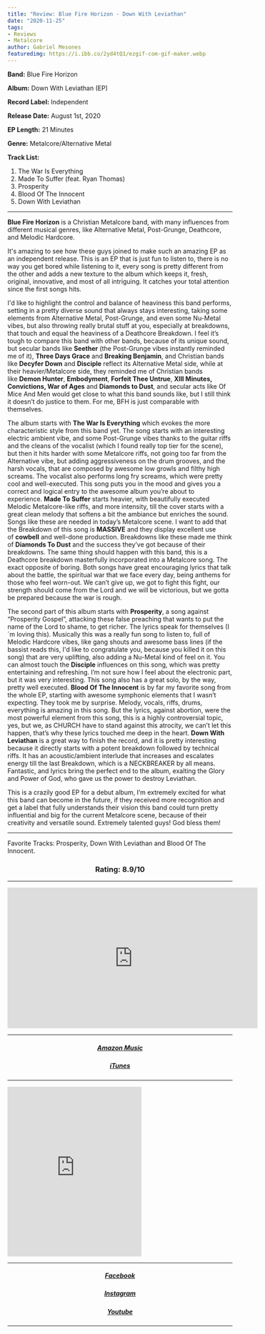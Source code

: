 ```yaml
---
title: "Review: Blue Fire Horizon - Down With Leviathan"
date: "2020-11-25"
tags:
- Reviews
- Metalcore
author: Gabriel Mesones
featuredimg: https://i.ibb.co/2yd4tQ1/ezgif-com-gif-maker.webp
---
```


**Band:** Blue Fire Horizon

**Album:** Down With Leviathan (EP)

**Record Label:** Independent

**Release Date:** August 1st, 2020

**EP Length:** 21 Minutes

**Genre:** Metalcore/Alternative Metal

**Track List:**

1. The War Is Everything
2. Made To Suffer (feat. Ryan Thomas)
3. Prosperity
4. Blood Of The Innocent
5. Down With Leviathan

* * *

**Blue Fire Horizon** is a Christian Metalcore band, with many influences from different musical genres, like Alternative Metal, Post-Grunge, Deathcore, and Melodic Hardcore.

It's amazing to see how these guys joined to make such an amazing EP as an independent release. This is an EP that is just fun to listen to, there is no way you get bored while listening to it, every song is pretty different from the other and adds a new texture to the album which keeps it, fresh, original, innovative, and most of all intriguing. It catches your total attention since the first songs hits.

I'd like to highlight the control and balance of heaviness this band performs, setting in a pretty diverse sound that always stays interesting, taking some elements from Alternative Metal, Post-Grunge, and even some Nu-Metal vibes, but also throwing really brutal stuff at you, especially at breakdowns, that touch and equal the heaviness of a Deathcore Breakdown. I feel it’s tough to compare this band with other bands, because of its unique sound, but secular bands like **Seether** (the Post-Grunge vibes instantly reminded me of it), **Three Days Grace** and **Breaking Benjamin**, and Christian bands like **Decyfer Down** and **Disciple** reflect its Alternative Metal side, while at their heavier/Metalcore side, they reminded me of Christian bands like **Demon Hunter**, **Embodyment**, **Forfeit Thee Untrue**, **XIII Minutes, Convictions, War of Ages** and **Diamonds to Dust**, and secular acts like Of Mice And Men would get close to what this band sounds like, but I still think it doesn’t do justice to them. For me, BFH is just comparable with themselves.

The album starts with **The War Is Everything** which evokes the more characteristic style from this band yet. The song starts with an interesting electric ambient vibe, and some Post-Grunge vibes thanks to the guitar riffs and the cleans of the vocalist (which I found really top tier for the scene), but then it hits harder with some Metalcore riffs, not going too far from the Alternative vibe, but adding aggressiveness on the drum grooves, and the harsh vocals, that are composed by awesome low growls and filthy high screams. The vocalist also performs long fry screams, which were pretty cool and well-executed. This song puts you in the mood and gives you a correct and logical entry to the awesome album you’re about to experience. **Made To Suffer** starts heavier, with beautifully executed Melodic Metalcore-like riffs, and more intensity, till the cover starts with a great clean melody that softens a bit the ambiance but enriches the sound. Songs like these are needed in today’s Metalcore scene. I want to add that the Breakdown of this song is **MASSIVE** and they display excellent use of **cowbell** and well-done production. Breakdowns like these made me think of **Diamonds To Dust** and the success they’ve got because of their breakdowns. The same thing should happen with this band, this is a Deathcore breakdown masterfully incorporated into a Metalcore song. The exact opposite of boring. Both songs have great encouraging lyrics that talk about the battle, the spiritual war that we face every day, being anthems for those who feel worn-out. We can’t give up, we got to fight this fight, our strength should come from the Lord and we will be victorious, but we gotta be prepared because the war is rough.

The second part of this album starts with **Prosperity**, a song against “Prosperity Gospel”, attacking these false preaching that wants to put the name of the Lord to shame, to get richer. The lyrics speak for themselves (I´m loving this). Musically this was a really fun song to listen to, full of Melodic Hardcore vibes, like gang shouts and awesome bass lines (if the bassist reads this, I'd like to congratulate you, because you killed it on this song) that are very uplifting, also adding a Nu-Metal kind of feel on it. You can almost touch the **Disciple** influences on this song, which was pretty entertaining and refreshing. I’m not sure how I feel about the electronic part, but it was very interesting. This song also has a great solo, by the way, pretty well executed. **Blood Of The Innocent** is by far my favorite song from the whole EP, starting with awesome symphonic elements that I wasn’t expecting. They took me by surprise. Melody, vocals, riffs, drums, everything is amazing in this song. But the lyrics, against abortion, were the most powerful element from this song, this is a highly controversial topic, yes, but we, as CHURCH have to stand against this atrocity, we can’t let this happen, that’s why these lyrics touched me deep in the heart. **Down With Leviathan** is a great way to finish the record, and it is pretty interesting because it directly starts with a potent breakdown followed by technical riffs. It has an acoustic/ambient interlude that increases and escalates energy till the last Breakdown, which is a NECKBREAKER by all means. Fantastic, and lyrics bring the perfect end to the album, exalting the Glory and Power of God, who gave us the power to destroy Leviathan.

This is a crazily good EP for a debut album, I’m extremely excited for what this band can become in the future, if they received more recognition and get a label that fully understands their vision this band could turn pretty influential and big for the current Metalcore scene, because of their creativity and versatile sound. Extremely talented guys! God bless them!

<hr>
Favorite Tracks: Prosperity, Down With Leviathan and Blood Of The Innocent.


<h3 style="text-align: center">Rating: 8.9/10</h3>

* * *

<div class="video-container">
    <iframe src="https://www.youtube.com/embed/2HTR2YzmODo" width="560" height="315" frameborder="0"></iframe>
</div>

<hr>

<h5 style="text-align:center;">
  <a href="https://music.amazon.com/albums/B08CSWG3SX">Amazon Music</a>   
</h5>
<h5 style="text-align:center;">
    <a href="https://music.apple.com/ca/album/down-with-leviathan-ep/1523178138">iTunes</a> 
</h5>
<hr>

<iframe src="https://open.spotify.com/embed/artist/3150qHs3W53gLQJ25jK3HJ" width="300" height="380" frameborder="0" allowtransparency="true" allow="encrypted-media"></iframe>

<hr>
<h5 style="text-align:center;"><a href="https://www.facebook.com/bluefirehorizonband">Facebook</a></h5>
<h5 style="text-align:center;"><a href="https://www.instagram.com/bluefirehorizon_band">Instagram</a></h5>
<h5 style="text-align:center;"><a href="https://www.youtube.com/channel/UCeWTgLKsEUjJRbUSdhCeFyA">Youtube</a></h5>
<hr>

